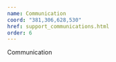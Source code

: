 ```yaml
---
name: Communication
coord: "381,306,628,530"
href: support_communications.html
order: 6
---
```

Communication
